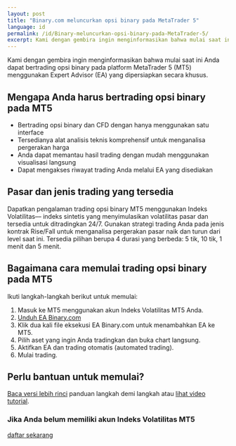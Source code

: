 ```yaml
---
layout: post
title: "Binary.com meluncurkan opsi binary pada MetaTrader 5"
language: id
permalink: /id/Binary-meluncurkan-opsi-binary-pada-MetaTrader-5/
excerpt: Kami dengan gembira ingin menginformasikan bahwa mulai saat ini Anda dapat bertrading opsi binary pada platform MetaTrader 5 (MT5) menggunakan Expert Advisor (EA) yang dipersiapkan secara khusus...
---
```

Kami dengan gembira ingin menginformasikan bahwa mulai saat ini Anda dapat bertrading opsi binary pada platform MetaTrader 5 (MT5) menggunakan Expert Advisor (EA) yang dipersiapkan secara khusus.

## Mengapa Anda harus bertrading opsi binary pada MT5

<ul class="bullet">
    <li>Bertrading opsi binary dan CFD dengan hanya menggunakan satu interface</li>
    <li>Tersedianya alat analisis teknis komprehensif untuk menganalisa pergerakan harga</li>
    <li>Anda dapat memantau hasil trading dengan mudah menggunakan visualisasi langsung</li>
    <li>Dapat mengakses riwayat trading Anda melalui EA yang disediakan</li>
</ul>

## Pasar dan jenis trading yang tersedia

Dapatkan pengalaman trading opsi binary MT5 menggunakan Indeks Volatilitas–– indeks sintetis yang menyimulasikan volatilitas pasar dan tersedia untuk ditradingkan 24/7. Gunakan strategi trading Anda pada jenis kontrak Rise/Fall untuk menganalisa pergerakan pasar naik dan turun dari level saat ini. Tersedia pilihan berupa 4 durasi yang berbeda: 5 tik, 10 tik, 1 menit dan 5 menit.

## Bagaimana cara memulai trading opsi binary pada MT5

Ikuti langkah-langkah berikut untuk memulai:

<ol>
    <li>Masuk ke MT5 menggunakan akun Indeks Volatilitas MT5 Anda.</li>
    <li><a href="https://s3.amazonaws.com/binary-mt5/Binary.ex5">Unduh EA Binary.com</a></li>
    <li>Klik dua kali file eksekusi EA Binary.com untuk menambahkan EA ke MT5.</li>
    <li>Pilih aset yang ingin Anda tradingkan dan buka chart langsung.</li>
    <li>Aktifkan EA dan trading otomatis (automated trading).</li>
    <li>Mulai trading.</li>
</ol>

## Perlu bantuan untuk memulai? 

<a href="https://www.binary.com/id/get-started/binary-options-mt5.html#how-to-trade-binary">Baca versi lebih rinci</a> panduan langkah demi langkah atau <a href="https://www.dailymotion.com/video/x6scbd3">lihat video tutorial</a>.


<div class="cta">
    <h3>Jika Anda belum memiliki akun Indeks Volatilitas MT5</h3>
    <a class="button" href="https://www.binary.com/id/user/metatrader.html"><span>daftar sekarang</span></a>
</div>
